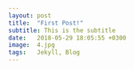 ```yaml
---
layout: post
title:  "First Post!"
subtitle: This is the subtitle
date:   2018-05-29 18:05:55 +0300
image:  4.jpg
tags:   Jekyll, Blog
---
```


